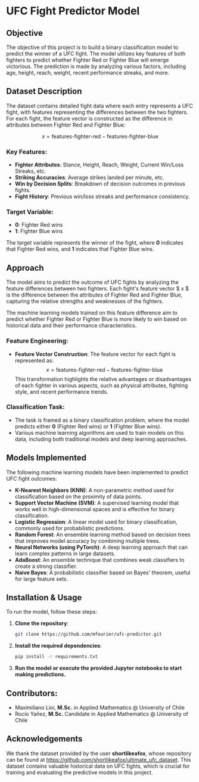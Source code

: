 # UFC Fight Predictor Model

## Objective
The objective of this project is to build a binary classification model to predict the winner of a UFC fight. The model utilizes key features of both fighters to predict whether Fighter Red or Fighter Blue will emerge victorious. The prediction is made by analyzing various factors, including age, height, reach, weight, recent performance streaks, and more.

## Dataset Description
The dataset contains detailed fight data where each entry represents a UFC fight, with features representing the differences between the two fighters. For each fight, the feature vector is constructed as the difference in attributes between Fighter Red and Fighter Blue:

$$x = \text{features-fighter-red} - \text{features-fighter-blue}$$

### Key Features:
- **Fighter Attributes**: Stance, Height, Reach, Weight, Current Win/Loss Streaks, etc.
- **Striking Accuracies**: Average strikes landed per minute, etc.
- **Win by Decision Splits**: Breakdown of decision outcomes in previous fights.
- **Fight History**: Previous win/loss streaks and performance consistency.

### Target Variable:
- **0**: Fighter Red wins
- **1**: Fighter Blue wins

The target variable represents the winner of the fight, where **0** indicates that Fighter Red wins, and **1** indicates that Fighter Blue wins.

## Approach
The model aims to predict the outcome of UFC fights by analyzing the feature differences between two fighters. Each fight's feature vector $ x $ is the difference between the attributes of Fighter Red and Fighter Blue, capturing the relative strengths and weaknesses of the fighters.

The machine learning models trained on this feature difference aim to predict whether Fighter Red or Fighter Blue is more likely to win based on historical data and their performance characteristics.

### Feature Engineering:
- **Feature Vector Construction**: The feature vector for each fight is represented as:
  $$x = \text{features-fighter-red} - \text{features-fighter-blue}$$
  This transformation highlights the relative advantages or disadvantages of each fighter in various aspects, such as physical attributes, fighting style, and recent performance trends.

### Classification Task:
- The task is framed as a binary classification problem, where the model predicts either **0** (Fighter Red wins) or **1** (Fighter Blue wins).
- Various machine learning algorithms are used to train models on this data, including both traditional models and deep learning approaches.

## Models Implemented
The following machine learning models have been implemented to predict UFC fight outcomes:

- **K-Nearest Neighbors (KNN)**: A non-parametric method used for classification based on the proximity of data points.
- **Support Vector Machine (SVM)**: A supervised learning model that works well in high-dimensional spaces and is effective for binary classification.
- **Logistic Regression**: A linear model used for binary classification, commonly used for probabilistic predictions.
- **Random Forest**: An ensemble learning method based on decision trees that improves model accuracy by combining multiple trees.
- **Neural Networks (using PyTorch)**: A deep learning approach that can learn complex patterns in large datasets.
- **AdaBoost**: An ensemble technique that combines weak classifiers to create a strong classifier.
- **Naive Bayes**: A probabilistic classifier based on Bayes' theorem, useful for large feature sets.


## Installation & Usage
To run the model, follow these steps:

1. **Clone the repository**:  
   ```bash
   git clone https://github.com/mfourier/ufc-predictor.git

2. **Install the required dependencies**:  
   ```bash
   pip install -r requirements.txt

3. **Run the model or execute the provided Jupyter notebooks to start making predictions.**

## Contributors:
* Maximiliano Lioi, **M.Sc.** in Applied Mathematics @ University of Chile  
* Rocío Yañez, **M.Sc.** Candidate in Applied Mathematics @ University of Chile

## Acknowledgements
We thank the dataset provided by the user **shortlikeafox**, whose repository can be found at https://github.com/shortlikeafox/ultimate_ufc_dataset. This dataset contains valuable historical data on UFC fights, which is crucial for training and evaluating the predictive models in this project.


